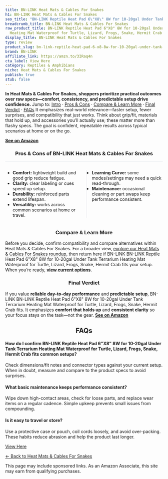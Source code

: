 ```yaml
---
title: BN-LINK Heat Mats & Cables For Snakes
h1: BN-LINK Heat Mats & Cables For Snakes
seo_title: "BN-LINK Reptile Heat Pad 6\"X8\" 8W for 10-20gal Under Tank\u2026"
breadcrumb_title: BN-LINK Heat Mats & Cables For Snakes
raw_product_title: BN-LINK Reptile Heat Pad 6"X8" 8W for 10-20gal Under Tank Terrarium
  Heating Mat Waterproof for Turtle, Lizard, Frogs, Snake, Hermit Crab
display_title: BN-LINK Heat Mats & Cables For Snakes
type: review
product_slug: bn-link-reptile-heat-pad-6-x8-8w-for-10-20gal-under-tank-terrarium-heat-1200e2be
brand: BN-LINK
affiliate_link: https://amzn.to/3IRaq4n
cta_label: View Here
category: Reptiles & Amphibians
niche: Heat Mats & Cables For Snakes
publish: true
stub: false
---
```


<div id="intro" class="full-width"><p><strong>In Heat Mats & Cables For Snakes, shoppers prioritize practical outcomes over raw specs&mdash;comfort, consistency, and predictable setup drive confidence.</strong> Jump to: <a href="#intro">Intro</a> · <a href="#pros-cons">Pros &amp; Cons</a> · <a href="#compare-more">Compare &amp; Learn More</a> · <a href="#verdict">Final Verdict</a> · <a href="#faqs">FAQs</a> It emphasizes real-world relevance&mdash;faster setup, fewer surprises, and compatibility that just works. Think about grip/fit, materials that hold up, and accessories you’ll actually use; these matter more than flashy specs. The goal is confident, repeatable results across typical scenarios at home or on the go.</p><p><a href="https://amzn.to/3IRaq4n" rel="nofollow sponsored noopener" target="_blank"><strong>See on Amazon</strong></a></p></div>
<h3 id="pros-cons" style="text-align:center;">Pros &amp; Cons of BN-LINK Heat Mats & Cables For Snakes</h3>
<div class="pc-grid" style="display:grid;grid-template-columns:1fr 1fr;gap:16px;border-top:1px solid #e5e7eb;padding-top:12px;">
  <ul>
    <li><strong>Comfort:</strong> lightweight build and good grip reduce fatigue.</li>
    <li><strong>Clarity:</strong> clear labeling or cues speed up setup.</li>
    <li><strong>Durability:</strong> reinforced parts extend lifespan.</li>
    <li><strong>Versatility:</strong> works across common scenarios at home or travel.</li>
  </ul>
  <ul style="border-left:1px solid #e5e7eb;padding-left:16px;">
    <li><strong>Learning Curve:</strong> some modes/settings may need a quick read-through.</li>
    <li><strong>Maintenance:</strong> occasional cleaning or part swaps keep performance consistent.</li>
  </ul>
</div>


<h3 id="compare-more" style="text-align:center;">Compare &amp; Learn More</h3>
<p>Before you decide, confirm compatibility and compare alternatives within Heat Mats & Cables For Snakes. For a broader view, <a href="#">explore our Heat Mats & Cables For Snakes roundup</a>, then return here if BN-LINK BN-LINK Reptile Heat Pad 6"X8" 8W for 10-20gal Under Tank Terrarium Heating Mat Waterproof for Turtle, Lizard, Frogs, Snake, Hermit Crab fits your setup. When you’re ready, <a href="https://amzn.to/3IRaq4n" rel="nofollow sponsored noopener" target="_blank"><strong>view current options</strong></a>.</p>

<h3 id="verdict" style="text-align:center;">Final Verdict</h3>
<p>If you value <strong>reliable day-to-day performance</strong> and <strong>predictable setup</strong>, BN-LINK BN-LINK Reptile Heat Pad 6"X8" 8W for 10-20gal Under Tank Terrarium Heating Mat Waterproof for Turtle, Lizard, Frogs, Snake, Hermit Crab fits. It emphasizes <strong>comfort that holds up</strong> and <strong>consistent clarity</strong> so your focus stays on the task&mdash;not the gear. <a href="https://amzn.to/3IRaq4n" rel="nofollow sponsored noopener" target="_blank"><strong>See on Amazon</strong></a></p>

<h2 id="faqs" style="text-align:center;">FAQs</h2>
<h4><strong>How do I confirm BN-LINK Reptile Heat Pad 6"X8" 8W for 10-20gal Under Tank Terrarium Heating Mat Waterproof for Turtle, Lizard, Frogs, Snake, Hermit Crab fits common setups?</strong></h4>
<p>Check dimensions/fit notes and connector types against your current setup. When in doubt, measure and compare to the product specs to avoid surprises.</p>
<h4><strong>What basic maintenance keeps performance consistent?</strong></h4>
<p>Wipe down high-contact areas, check for loose parts, and replace wear items on a regular cadence. Simple upkeep prevents small issues from compounding.</p>
<h4><strong>Is it easy to travel or store?</strong></h4>
<p>Use a protective case or pouch, coil cords loosely, and avoid over-packing. These habits reduce abrasion and help the product last longer.</p>

<p><a class="btn" href="https://amzn.to/3IRaq4n" target="_blank" rel="nofollow sponsored noopener">View Here</a></p>
<p><a href="/roundups/reptiles-amphibians/heat-mats-cables-for-snakes/">← Back to Heat Mats & Cables For Snakes</a></p>
<aside class="disclosure">This page may include sponsored links. As an Amazon Associate, this site may earn from qualifying purchases.</aside>
